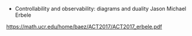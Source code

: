 
- Controllability and observability:
diagrams and duality Jason Michael Erbele

https://math.ucr.edu/home/baez/ACT2017/ACT2017_erbele.pdf